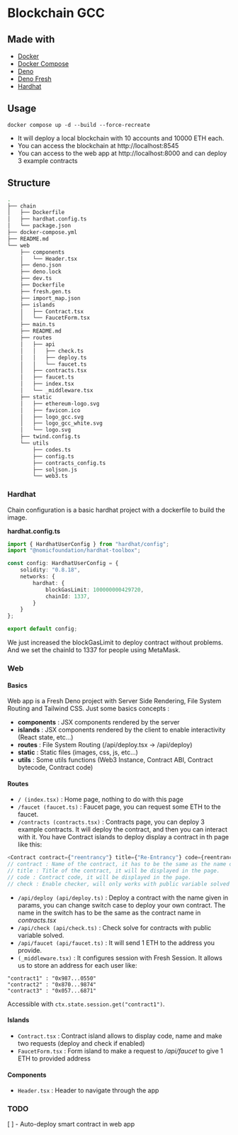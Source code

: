 # Blockchain GCC

## Made with

- [Docker](https://www.docker.com/)
- [Docker Compose](https://docs.docker.com/compose/)
- [Deno](https://deno.land/)
- [Deno Fresh](https://fresh.deno.dev/)
- [Hardhat](https://hardhat.org/)

## Usage

```
docker compose up -d --build --force-recreate
```
- It will deploy a local blockchain with 10 accounts and 10000 ETH each.
- You can access the blockchain at http://localhost:8545
- You can access to the web app at http://localhost:8000 and can deploy 3 example contracts

## Structure

```bash
.
├── chain
│   ├── Dockerfile
│   ├── hardhat.config.ts
│   └── package.json
├── docker-compose.yml
├── README.md
└── web
    ├── components
    │   └── Header.tsx
    ├── deno.json
    ├── deno.lock
    ├── dev.ts
    ├── Dockerfile
    ├── fresh.gen.ts
    ├── import_map.json
    ├── islands
    │   ├── Contract.tsx
    │   └── FaucetForm.tsx
    ├── main.ts
    ├── README.md
    ├── routes
    │   ├── api
    │   │   ├── check.ts
    │   │   ├── deploy.ts
    │   │   └── faucet.ts
    │   ├── contracts.tsx
    │   ├── faucet.ts
    │   ├── index.tsx
    │   └── _middleware.tsx
    ├── static
    │   ├── ethereum-logo.svg
    │   ├── favicon.ico
    │   ├── logo_gcc.svg
    │   ├── logo_gcc_white.svg
    │   └── logo.svg
    ├── twind.config.ts
    └── utils
        ├── codes.ts
        ├── config.ts
        ├── contracts_config.ts
        ├── soljson.js
        └── web3.ts
```

### Hardhat
Chain configuration is a basic hardhat project with a dockerfile to build the image.

**hardhat.config.ts**
```typescript
import { HardhatUserConfig } from "hardhat/config";
import "@nomicfoundation/hardhat-toolbox";

const config: HardhatUserConfig = {
    solidity: "0.8.18",
    networks: {
        hardhat: {
            blockGasLimit: 100000000429720,
            chainId: 1337,
        }
    }
};

export default config;
```
We just increased the blockGasLimit to deploy contract without problems. And we set the chainId to 1337 for people using MetaMask.

### Web

#### Basics

Web app is a Fresh Deno project with Server Side Rendering, File System Routing and Tailwind CSS.
Just some basics concepts :
- **components** : JSX components rendered by the server
- **islands** : JSX components rendered by the client to enable interactivity (React state, etc...)
- **routes** : File System Routing (/api/deploy.tsx -> /api/deploy)
- **static** : Static files (images, css, js, etc...)
- **utils** : Some utils functions (Web3 Instance, Contract ABI, Contract bytecode, Contract code)

#### Routes

- `/ (index.tsx)` : Home page, nothing to do with this page
- `/faucet (faucet.ts)` : Faucet page, you can request some ETH to the faucet.
- `/contracts (contracts.tsx)` : Contracts page, you can deploy 3 example contracts. It will deploy the contract, and then you can interact with it. You have Contract islands to deploy display a contract in th page like this:
```typescript
<Contract contract={"reentrancy"} title={"Re-Entrancy"} code={reentrancy_code} check={false}/>
// contract : Name of the contract, it has to be the same as the name of the contract in the /api/deploy.ts file.
// title : Title of the contract, it will be displayed in the page.
// code : Contract code, it will be displayed in the page.
// check : Enable checker, will only works with public variable solved
```
- `/api/deploy (api/deploy.ts)` : Deploy a contract with the name given in params, you can change switch case to deploy your own contract. The name in the switch has to be the same as the contract name in *contracts.tsx*
- `/api/check (api/check.ts)` : Check solve for contracts with public variable solved.
- `/api/faucet (api/faucet.ts)` :  It will send 1 ETH to the address you provide.
- `(_middleware.tsx)` : It configures session with Fresh Session. It allows us to store an address for each user like:
```
"contract1" : "0x987...0550"
"contract2" : "0x870...9874"
"contract3" : "0x057...6871"
```
Accessible with `ctx.state.session.get("contract1")`.

#### Islands

- `Contract.tsx` : Contract island allows to display code, name and make two requests (deploy and check if enabled)
- `FaucetForm.tsx` : Form island to make a request to */api/faucet* to give 1 ETH to provided address

#### Components

- `Header.tsx` :  Header to navigate through the app

### TODO

[ ] -  Auto-deploy smart contract in web app